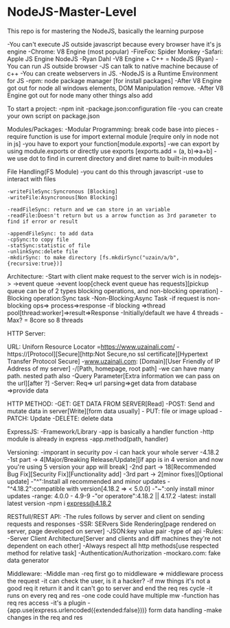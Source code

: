 # NodeJS-Master-Level
This repo is for mastering the NodeJS, basically the learning purpose

-You can't execute JS outside javascript because every browser have it's js engine
-Chrome: V8 Engine (most popular)
-FireFox: Spider Monkey
-Safari: Apple JS Engine
NodeJS
    -Ryan Dahl 
    -V8 Engine + C++ = NodeJS (Ryan)
    -You can run JS outside browser
    -JS can talk to native machine because of c++
    -You can create webservers in JS.
    -NodeJS is a Runtime Environment for JS
    -npm: node package manager [for install packages]
    -After V8 Engine got out for node all windows elements, DOM Manipulation remove.
    -After V8 Engine got out for node many other things also add

To start a project:
    -npm init
    -package.json:configuration file
    -you can create your own script on package.json

Modules/Packages:
    -Modular Programming: break code base into pieces
    -require function is use for import external module [require only in node not in js]
    -you have to export your function[module.exports]
    -we can export by using module.exports or directly use exports [exports.add = (a, b)=>a+b]
    -we use dot to find in current directory and diret name to built-in modules

File Handling(FS Module)
    -you cant do this through javascript
    -use to interact with files

    -writeFileSync:Syncronous [Blocking]
    -writeFile:Asyncronous[Non Blocking]

    -readFileSync: return and we can store in an variable
    -readFile:Doesn't return but us a arrow function as 3rd parameter to find if error or result

    -appendFileSync: to add data 
    -cpSync:to copy file
    -statSync:statistic of file
    -unlinkSync:delete file
    -mkdirSync: to make directory [fs.mkdirSync("uzain/a/b", {recursive:true})]

Architecture:
    -Start with client make request to the server wich is in nodejs->
    ->event queue ->event loop[check event queue has requests][pickup queue can be of 2 types blocking operations, and non-blocking operation]
    -Blocking operation:Sync task
    -Non-Blocking:Async Task
    -if request is non-blocking ops=> process=>response
    -if blocking =>thread pool[thread:worker]=>result=>Response
    -Initially/default we have 4 threads 
    -Max? = 8core so 8 threads

HTTP Server:

URL: Uniforn Resource Locator
    =https://www.uzainali.com/
        -https://[Protocol][Secure][http:Not Secure,no ssl certificate][Hypertext Transfer Protocol Secure]
        -www.uzainali.com: [Domain][User Friendly of IP Address of my server]
        -/[Path, homepage, root path]
        -we can have many path. nested path also
        -Query Parameter[Extra information we can pass on the url][after ?]
        -Server: Req=> url parsing=>get data from database =>provide data

HTTP METHOD:
    -GET: GET DATA FROM SERVER[Read]
    -POST: Send and mutate data in server[Write][form data usually]
    - PUT: file or image upload
    -PATCH: Update
    -DELETE: delete data


ExpressJS:
    -Framework/Library
    -app is basically a handler function
    -http module is already in express
    -app.method(path, handler)

Versioning:
    -imporant in security pov
    -i can hack your whole server
    -4.18.2
        -1st part -> 4[Major/Breaking Release/Update][if app is in 4 version and now you're using 5 version your app will break]
        -2nd part -> 18[Recommended Bug Fix][Security Fix][Functionality add]
        -3rd part -> 2[minor fixes][Optional update]
        -"^":Install all recommended and minor updates
        -"^4.18.2":compatible with version[4.18.2 => < 5.0.0]
        -"~":only install minor updates
        -range: 4.0.0 - 4.9-9
        -"or operatore":4.18.2 || 4.17.2 
        -latest: install latest version
        -npm i express@4.18.2


RESTfull/REST API:
    -The rules follows by server and client on sending requests and responses
    -SSR: SERvers Side Rendering[page rendered on server, page developed on server]
    -JSON:key value pair
    -type of api
    -Rules:
        -Server Client Architecture[Server and clients and diff machines they're not dependent on each other]
        -Always respect all http methods[use respected method for relative task]
        -Authentication/Authorization
    -mockaro.com: fake data generator




Middleware:
    -Middle man
    -req first go to middleware => middleware process the request
    -it can check the user, is it a hacker?
    -if mw things it's not a good req it return it and it can't go to server and end the req res cycle
    -it runs on every req and res
    -one code could have multiple mw
    -function has req res access
    -it's a plugin
    -{app.use(express.urlencoded({extended:false}))} form data handling
    -make changes in the req and res
    